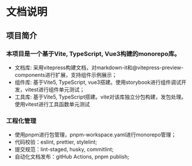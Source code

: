 # 文档说明

## 项目简介
### 本项目是一个基于Vite, TypeScript, Vue3构建的monorepo库。
- 文档库: 采用vitepress构建文档，对markdown-it和@vitepress-preview-components进行扩展，支持组件示例展示；
- 组件库: 基于Vite5, TypeScript, vue3搭建。使用storybook进行组件调试开发，vitest进行组件单元测试；
- 工具库: 基于Vite5, TypeScript搭建。vite对该库独立分包构建，发包处理。使用vitest进行工具函数单元测试

### 工程化管理
- 使用pnpm进行包管理，pnpm-workspace.yaml进行monorepo管理；
- 代码校验：eslint, prettier, stylelint;
- 提交规范：lint-staged, husky, commitlint;
- 自动化文档发布：gitHub Actions, pnpm publish;

